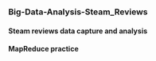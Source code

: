 ### Big-Data-Analysis-Steam_Reviews
#### Steam reviews data capture and analysis
#### MapReduce practice
